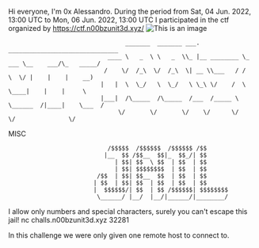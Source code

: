 Hi everyone, I'm 0x Alessandro.
During the period from Sat, 04 Jun. 2022, 13:00 UTC to Mon, 06 Jun. 2022, 13:00 UTC I participated in the ctf organized by https://ctf.n00bzunit3d.xyz/
![This is an image](https://ibb.co/wN2Gt2K)


                                     _______  _______ ___.            _______________________________
                                ____ \   _  \ \   _  \\_ |__ ________ \_   ___ \__    ___/\_   _____/
                               /    \/  /_\  \/  /_\  \| __ \\___   / /    \  \/ |    |    |    __)  
                              |   |  \  \_/   \  \_/   \ \_\ \/    /  \     \____|    |    |     \   
                              |___|  /\_____  /\_____  /___  /_____ \  \______  /|____|    \___  /   
                                   \/       \/       \/    \/      \/         \/               \/    



MISC

                                /$$$$$  /$$$$$$  /$$$$$$ /$$      
                               |__  $$ /$$__  $$|_  $$_/| $$      
                                  | $$| $$  \ $$  | $$  | $$      
                                  | $$| $$$$$$$$  | $$  | $$      
                             /$$  | $$| $$__  $$  | $$  | $$      
                            | $$  | $$| $$  | $$  | $$  | $$      
                            |  $$$$$$/| $$  | $$ /$$$$$$| $$$$$$$$
                             \______/ |__/  |__/|______/|________/
                                      
                                      
                                      


I allow only numbers and special characters, surely you can't escape this jail! nc challs.n00bzunit3d.xyz 32281

In this challenge we were only given one remote host to connect to.


